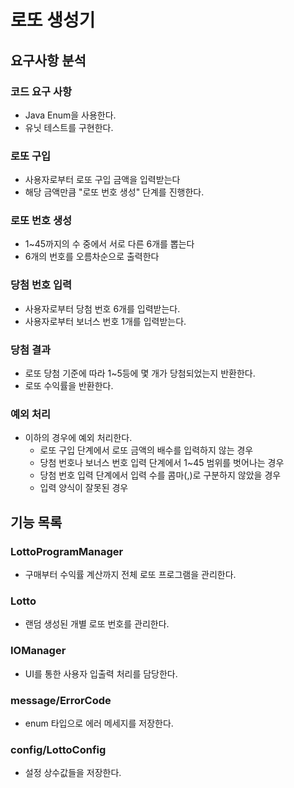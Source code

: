# 로또 생성기
## 요구사항 분석
### 코드 요구 사항
- Java Enum을 사용한다.
- 유닛 테스트를 구현한다.
### 로또 구입
- 사용자로부터 로또 구입 금액을 입력받는다
- 해당 금액만큼 "로또 번호 생성" 단계를 진행한다.
### 로또 번호 생성
- 1~45까지의 수 중에서 서로 다른 6개를 뽑는다
- 6개의 번호를 오름차순으로 출력한다
### 당첨 번호 입력
- 사용자로부터 당첨 번호 6개를 입력받는다.
- 사용자로부터 보너스 번호 1개를 입력받는다.
### 당첨 결과
- 로또 당첨 기준에 따라 1~5등에 몇 개가 당첨되었는지 반환한다.
- 로또 수익률을 반환한다.
### 예외 처리
- 이하의 경우에 예외 처리한다.
  - 로또 구입 단계에서 로또 금액의 배수를 입력하지 않는 경우
  - 당첨 번호나 보너스 번호 입력 단계에서 1~45 범위를 벗어나는 경우
  - 당첨 번호 입력 단계에서 입력 수를 콤마(,)로 구분하지 않았을 경우
  - 입력 양식이 잘못된 경우
## 기능 목록
### LottoProgramManager
- 구매부터 수익률 계산까지 전체 로또 프로그램을 관리한다.
### Lotto
- 랜덤 생성된 개별 로또 번호를 관리한다.
### IOManager
- UI를 통한 사용자 입출력 처리를 담당한다.
### message/ErrorCode
- enum 타입으로 에러 메세지를 저장한다.
### config/LottoConfig
- 설정 상수값들을 저장한다.